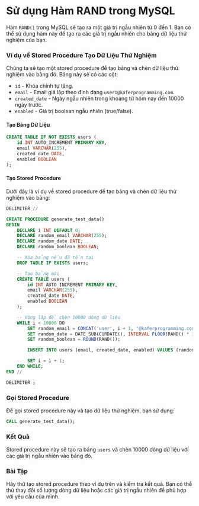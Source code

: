
# Sử dụng Hàm RAND trong MySQL

Hàm `RAND()` trong MySQL sẽ tạo ra một giá trị ngẫu nhiên từ 0 đến 1. Bạn có thể sử dụng hàm này để tạo ra các giá trị ngẫu nhiên cho bảng dữ liệu thử nghiệm của bạn.

### Ví dụ về Stored Procedure Tạo Dữ Liệu Thử Nghiệm

Chúng ta sẽ tạo một stored procedure để tạo bảng và chèn dữ liệu thử nghiệm vào bảng đó. Bảng này sẽ có các cột:
- `id` - Khóa chính tự tăng.
- `email` - Email giả lập theo định dạng `user1@kaferprogramming.com`.
- `created_date` - Ngày ngẫu nhiên trong khoảng từ hôm nay đến 10000 ngày trước.
- `enabled` - Giá trị boolean ngẫu nhiên (true/false).

#### Tạo Bảng Dữ Liệu

```sql
CREATE TABLE IF NOT EXISTS users (
    id INT AUTO_INCREMENT PRIMARY KEY,
    email VARCHAR(255),
    created_date DATE,
    enabled BOOLEAN
);
```

#### Tạo Stored Procedure

Dưới đây là ví dụ về stored procedure để tạo bảng và chèn dữ liệu thử nghiệm vào bảng:

```sql
DELIMITER //

CREATE PROCEDURE generate_test_data()
BEGIN
    DECLARE i INT DEFAULT 0;
    DECLARE random_email VARCHAR(255);
    DECLARE random_date DATE;
    DECLARE random_boolean BOOLEAN;

    -- Xóa bảng nếu đã tồn tại
    DROP TABLE IF EXISTS users;

    -- Tạo bảng mới
    CREATE TABLE users (
        id INT AUTO_INCREMENT PRIMARY KEY,
        email VARCHAR(255),
        created_date DATE,
        enabled BOOLEAN
    );

    -- Vòng lặp để chèn 10000 dòng dữ liệu
    WHILE i < 10000 DO
        SET random_email = CONCAT('user', i + 1, '@kaferprogramming.com');
        SET random_date = DATE_SUB(CURDATE(), INTERVAL FLOOR(RAND() * 10000) DAY);
        SET random_boolean = ROUND(RAND());

        INSERT INTO users (email, created_date, enabled) VALUES (random_email, random_date, random_boolean);

        SET i = i + 1;
    END WHILE;
END //

DELIMITER ;
```

### Gọi Stored Procedure

Để gọi stored procedure này và tạo dữ liệu thử nghiệm, bạn sử dụng:

```sql
CALL generate_test_data();
```

### Kết Quả

Stored procedure này sẽ tạo ra bảng `users` và chèn 10000 dòng dữ liệu với các giá trị ngẫu nhiên vào bảng đó.

### Bài Tập

Hãy thử tạo stored procedure theo ví dụ trên và kiểm tra kết quả. Bạn có thể thử thay đổi số lượng dòng dữ liệu hoặc các giá trị ngẫu nhiên để phù hợp với yêu cầu của mình.
